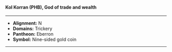 #### Kol Korran (PHB), God of trade and wealth
___

- **Alignment:** N
- **Domains:** Trickery
- **Pantheon:** Eberron
- **Symbol:** Nine-sided gold coin
___
